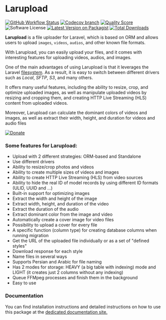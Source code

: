 # Larupload

[![GitHub Workflow Status](https://img.shields.io/github/actions/workflow/status/mostafaznv/larupload/run-tests.yml?branch=master\&label=Build\&style=flat-square\&logo=github)](https://github.com/mostafaznv/larupload/actions) [![Codecov branch](https://img.shields.io/codecov/c/github/mostafaznv/larupload/master.svg?style=flat-square\&logo=codecov)](https://app.codecov.io/gh/mostafaznv/larupload) [![Quality Score](https://img.shields.io/scrutinizer/g/mostafaznv/larupload.svg?style=flat-square)](https://scrutinizer-ci.com/g/mostafaznv/larupload) ![Software License](https://img.shields.io/badge/license-MIT-brightgreen.svg?style=flat-square) [![Latest Version on Packagist](https://img.shields.io/packagist/v/mostafaznv/larupload.svg?style=flat-square)](https://packagist.org/packages/mostafaznv/larupload) [![Total Downloads](https://img.shields.io/packagist/dt/mostafaznv/larupload.svg?style=flat-square)](https://packagist.org/packages/mostafaznv/larupload)


**Larupload** is a file uploader for Laravel, which is based on ORM and allows users to upload `images`, `videos`, `audios`, and other known file formats.

With Larupload, you can easily upload your files, and it comes with interesting features for uploading videos, audios, and images.

One of the main advantages of using Larupload is that it leverages the Laravel [filesystem](https://laravel.com/docs/filesystem). As a result, it is easy to switch between different drivers such as _Local_, _SFTP_, _S3_, and many others.&#x20;

It offers many useful features, including the ability to resize, crop, and optimize uploaded images, as well as manipulate uploaded videos by resizing and cropping them, and creating HTTP Live Streaming (HLS) content from uploaded videos.

Moreover, Larupload can calculate the dominant colors of videos and images, as well as extract their width, height, and duration for videos and audio files

[![Donate](https://mostafaznv.github.io/donate/donate.svg)](getting-started/support-us.md)



### Some features for Larupload:

* Upload with 2 different strategies: ORM-based and Standalone
* Use different drivers
* Ability to resize/crop photos and videos
* Ability to create multiple sizes of videos and images
* Ability to create HTTP Live Streaming (HLS) from video sources
* Ability to hide the real ID of model records by using different ID formats (ULID, UUID and ...)
* Built-in support for optimizing images
* Extract the width and height of the image
* Extract width, height, and duration of the video
* Extract the duration of the audio
* Extract dominant color from the image and video
* Automatically create a cover image for video files
* Possibility to upload a cover for every file
* A specific function (column type) for creating database columns when running migration
* Get the URL of the uploaded file individually or as a set of "defined styles"
* Download response for each style
* Name files in several ways
* Supports Persian and Arabic for file naming
* Has 2 modes for storage: HEAVY (a big table with indexing) mode and LIGHT (it creates just 2 columns without any indexing)
* Queue FFMpeg processes and finish them in the background
* Easy to use


### Documentation
You can find installation instructions and detailed instructions on how to use this package at the [dedicated documentation site.](https://mostafaznv.gitbook.io/larupload/)
